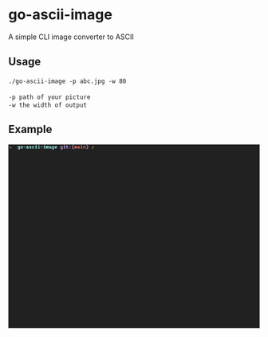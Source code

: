 # go-ascii-image
A simple CLI image converter to ASCII

## Usage

```
./go-ascii-image -p abc.jpg -w 80

-p path of your picture
-w the width of output
```

## Example
![](exampleGif.gif)
